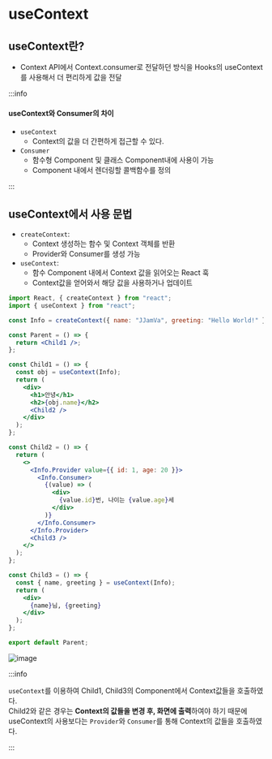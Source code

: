 # useContext

## useContext란?

- Context API에서 Context.consumer로 전달하던 방식을 Hooks의 useContext를 사용해서 더 편리하게 값을 전달

:::info

#### useContext와 Consumer의 차이

- `useContext`
  - Context의 값을 더 간편하게 접근할 수 있다.
- `Consumer`
  - 함수형 Component 및 클래스 Component내에 사용이 가능
  - Component 내에서 렌더링할 콜백함수를 정의

:::

## useContext에서 사용 문법

- `createContext`:
  - Context 생성하는 함수 및 Context 객체를 반환
  - Provider와 Consumer를 생성 가능
- `useContext`:
  - 함수 Component 내에서 Context 값을 읽어오는 React 훅
  - Context값을 얻어와서 해당 값을 사용하거나 업데이트

```jsx title="useContext로 구현한 코드"
import React, { createContext } from "react";
import { useContext } from "react";

const Info = createContext({ name: "JJamVa", greeting: "Hello World!" });

const Parent = () => {
  return <Child1 />;
};

const Child1 = () => {
  const obj = useContext(Info);
  return (
    <div>
      <h1>안녕</h1>
      <h2>{obj.name}</h2>
      <Child2 />
    </div>
  );
};

const Child2 = () => {
  return (
    <>
      <Info.Provider value={{ id: 1, age: 20 }}>
        <Info.Consumer>
          {(value) => (
            <div>
              {value.id}번, 나이는 {value.age}세
            </div>
          )}
        </Info.Consumer>
      </Info.Provider>
      <Child3 />
    </>
  );
};

const Child3 = () => {
  const { name, greeting } = useContext(Info);
  return (
    <div>
      {name}님, {greeting}
    </div>
  );
};

export default Parent;
```

![image](https://github.com/JJamVa/JJamVa/assets/80045006/156e2869-f962-41b6-b5bf-94037056df9b)

:::info

`useContext`를 이용하여 Child1, Child3의 Component에서 Context값들을 호출하였다.<br/>
Child2와 같은 경우는 **Context의 값들을 변경 후, 화면에 출력**하여야 하기 때문에<br/>
useContext의 사용보다는 `Provider`와 `Consumer`를 통해 Context의 값들을 호출하였다.

:::
